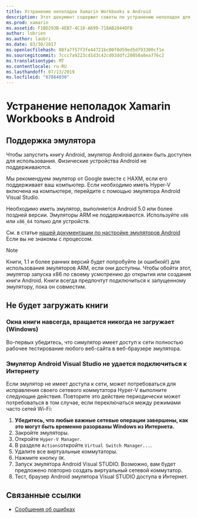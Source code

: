 ```yaml
---
title: Устранение неполадок Xamarin Workbooks в Android
description: Этот документ содержит советы по устранению неполадок для работы с Xamarin Workbooks в Android. В нем описывается поддержка эмулятора, книг, которые не загрузит и другим темам.
ms.prod: xamarin
ms.assetid: F1BD293B-4EB7-4C18-A699-718AB2844DFB
author: lobrien
ms.author: laobri
ms.date: 03/30/2017
ms.openlocfilehash: 08fa7f57f3fe44721bc00f0d59ed5df93300cf1e
ms.sourcegitcommit: 7ccc7a9223cd1d3c42cd03ddfc28050a8ea776c2
ms.translationtype: MT
ms.contentlocale: ru-RU
ms.lasthandoff: 07/13/2019
ms.locfileid: "67864030"
---
```

# <a name="troubleshooting-xamarin-workbooks-on-android"></a>Устранение неполадок Xamarin Workbooks в Android

## <a name="emulator-support"></a>Поддержка эмулятора

Чтобы запустить книгу Android, эмулятор Android должен быть доступен для использования. Физические устройства Android не поддерживаются.

Мы рекомендуем эмулятор от Google вместе с HAXM, если его поддерживает ваш компьютер.
Если необходимо иметь Hyper-V включена на компьютере, перейдите с помощью эмулятора Android Visual Studio.

Необходимо иметь эмулятор, выполняется Android 5.0 или более поздней версии. Эмуляторы ARM не поддерживаются. Используйте `x86` или `x86_64` только для устройств.

См. в статье [нашей документации по настройке эмуляторов Android][android-emu] Если вы не знакомы с процессом.

> [!NOTE]
> Книги, 1.1 и более ранних версий будет попробуйте (и ошибкой!) для использования эмуляторов ARM, если они доступны. Чтобы обойти этот, эмулятор запуска x86 по своему усмотрению до открытия или создания книги Android. Книги всегда предпочтут подключиться к запущенному эмулятору, пока он совместим.

## <a name="workbooks-wont-load"></a>Не будет загружать книги

### <a name="workbook-window-spins-forever-never-loads-windows"></a>Окна книги навсегда, вращается никогда не загружает (Windows)

Во-первых убедитесь, что симулятор имеет доступ к сети полностью рабочее тестирование любого веб-сайта в веб-браузере эмулятора.

### <a name="visual-studio-android-emulator-cannot-connect-to-the-internet"></a>Эмулятор Android Visual Studio не удается подключиться к Интернету

Если эмулятор не имеет доступа к сети, может потребоваться для исправления своего сетевого коммутатора Hyper-V выполните следующие действия. Повторите это действие периодически может потребоваться в том случае, если переключаться между режимами часто сетей Wi-Fi:

1. **Убедитесь, что любые важные сетевые операции завершены, как это могут быть временно разорваны Windows из Интернета.**
1. Закройте эмуляторы.
1. Откройте `Hyper-V Manager`.
1. В разделе `Actions`откройте `Virtual Switch Manager...`.
1. Удалите все виртуальные коммутаторы.
1. Нажмите кнопку `OK`.
1. Запуск эмулятора Android Visual STUDIO. Возможно, вам будет предложено повторно создать виртуальный сетевой коммутатор.
1. Тест, браузер Android эмулятора Visual STUDIO доступа в Интернет.

[android-emu]: https://developer.xamarin.com/guides/android/deployment,_testing,_and_metrics/debug-on-emulator/


## <a name="related-links"></a>Связанные ссылки

- [Сообщения об ошибках](~/tools/workbooks/install.md#reporting-bugs)
